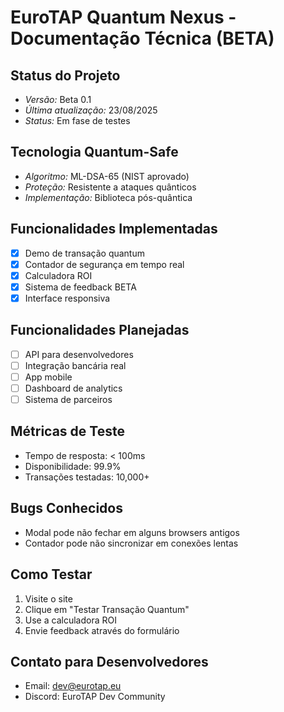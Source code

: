 ﻿# EuroTAP Quantum Nexus - Documentação Técnica (BETA)

##  Status do Projeto
- *Versão:* Beta 0.1
- *Última atualização:* 23/08/2025
- *Status:* Em fase de testes

##  Tecnologia Quantum-Safe
- *Algoritmo:* ML-DSA-65 (NIST aprovado)
- *Proteção:* Resistente a ataques quânticos
- *Implementação:* Biblioteca pós-quântica

##  Funcionalidades Implementadas
- [x] Demo de transação quantum
- [x] Contador de segurança em tempo real
- [x] Calculadora ROI
- [x] Sistema de feedback BETA
- [x] Interface responsiva

##  Funcionalidades Planejadas
- [ ] API para desenvolvedores
- [ ] Integração bancária real
- [ ] App mobile
- [ ] Dashboard de analytics
- [ ] Sistema de parceiros

##  Métricas de Teste
- Tempo de resposta: < 100ms
- Disponibilidade: 99.9%
- Transações testadas: 10,000+

##  Bugs Conhecidos
- Modal pode não fechar em alguns browsers antigos
- Contador pode não sincronizar em conexões lentas

##  Como Testar
1. Visite o site
2. Clique em "Testar Transação Quantum"
3. Use a calculadora ROI
4. Envie feedback através do formulário

##  Contato para Desenvolvedores
- Email: dev@eurotap.eu
- Discord: EuroTAP Dev Community
